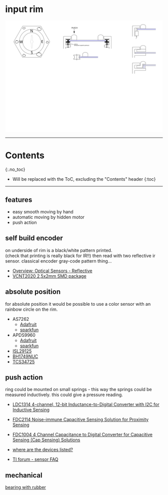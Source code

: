 # input rim
<!--lint disable list-item-indent-->
<!--lint disable list-item-bullet-indent-->

![input rim brainstorming](input_rim_brainstorming.svg)

---
# Contents
{:.no_toc}

* Will be replaced with the ToC, excluding the "Contents" header
{:toc}
---

## features
- easy smooth moving by hand
- automatic moving by hidden motor
- push action

## self build encoder
on underside of rim is a black/white pattern printed.  
(check that printing is really black for IR!!)
then read with two reflective ir sensor.
classical encoder gray-code pattern thing...
- [Overview: Optical Sensors - Reflective](https://www.vishay.com/optical-sensors/reflective-outputisnot-16/)
- [VCNT2020 2,5x2mm SMD package](https://www.vishay.com/optical-sensors/list/product-84285/)

## absolute position
for absolute position it would be possible to use a color sensor with an rainbow circle on the rim.
- AS7262
    - [Adafruit](https://www.adafruit.com/product/3779)
    - [sparkfun](https://www.sparkfun.com/products/14347)
- APDS9960
    - [Adafruit](https://www.adafruit.com/product/3595)
    - [sparkfun](https://www.sparkfun.com/products/12787)
- [ISL29125](https://www.sparkfun.com/products/12829)
- [BH1749NUC](https://www.sparkfun.com/products/14733)
- [TCS34725](https://www.adafruit.com/product/1334)

## push action
ring could be mounted on small springs -
this way the springs could be measured inductively.
this could give a pressure reading.
- [LDC1314 4-channel, 12-bit Inductance-to-Digital Converter with I2C for Inductive Sensing](http://www.ti.com/product/LDC1314)
- [FDC2114 Noise-immune Capacitive Sensing Solution for Proximity Sensing](www.ti.com/product/FDC2114)
- [FDC1004 4 Channel Capacitance to Digital Converter for Capacitive Sensing (Cap Sensing) Solutions](http://www.ti.com/product/FDC1004)

- [where are the devices listed?](https://e2e.ti.com/support/sensor/inductive-sensing/f/938/t/702434)
- [TI forum - sensor FAQ](https://e2e.ti.com/support/sensor/inductive-sensing/f/938/t/295036)

## mechanical
[bearing with rubber](https://www.bocabearings.com/products/ss3-10rmzz-2682)
